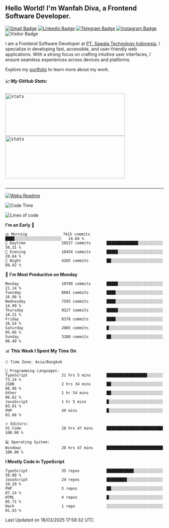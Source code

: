 ## Hello World! I'm Wanfah Diva, a Frontend Software Developer.

[![Gmail Badge](https://img.shields.io/badge/-Gmail-white?style=plastic&logo=Gmail&link=mailto:aditputrafirmansyah@gmail.com)](mailto:wanfahdivaa@gmail.com)
[![Linkedin Badge](https://img.shields.io/badge/-LinkedIn-blue?style=plastic&logo=Linkedin&link=https://www.linkedin.com/in/aditputrafirmansyah/)](https://www.linkedin.com/in/wanfahdiva/)
[![Telegram Badge](https://img.shields.io/badge/-Telegram-blue?style=plastic&logo=telegram&link=https://t.me/Adithya_13)](https://t.me/wanfahdiva)
[![Instagram Badge](https://img.shields.io/badge/-Instagram-white?style=plastic&logo=instagram&link=https://www.instagram.com/adithya_firmansyahputra/)](https://www.instagram.com/wnfhdva/)
![Visitor Badge](https://visitor-badge.laobi.icu/badge?page_id=wanfahdiva.wanfahdiva)

<p>
I am a Frontend Software Developer at <a href="https://sawala/tech" target="_blank">PT. Sawala Technology Indonesia</a>, I specialize in developing fast, accessible, and user-friendly web applications. With a strong focus on crafting intuitive user interfaces, I ensure seamless experiences across devices and platforms.

Explore my <a href="http://wanfahdiva-com.vercel.app/" target="_blank">portfolio</a> to learn more about my work.
</p>

<h5 align="left">
  
📈 **My GitHub Stats:**

</h5>

<div align="left">
<kbd>
  <img height="135em" width="380em" alt="stats" src="https://github-readme-stats-salesp07.vercel.app/api?username=wanfahdiva&count_private=true&show_icons=true&theme=react&rank_icon=github&border_radius=10&hide_title=true"></kbd>
</kbd>
<kbd>
    <img height="135em" width="380em" alt="stats" src="https://github-readme-activity-graph.vercel.app/graph?username=wanfahdiva&theme=react&hide_title=true"></kbd>
</div>

<br />

---

[![Waka Readme](https://github.com/wanfahdiva/wanfahdiva/actions/workflows/waka.yml/badge.svg)](https://github.com/wanfahdiva/wanfahdiva/actions/workflows/waka.yml)

<!--START_SECTION:waka-->
![Code Time](http://img.shields.io/badge/Code%20Time-1%2C823%20hrs%2020%20mins-blue)

![Lines of code](https://img.shields.io/badge/From%20Hello%20World%20I%27ve%20Written-23.0%20million%20lines%20of%20code-blue)

**I'm an Early 🐤** 

```text
🌞 Morning                7415 commits        ████░░░░░░░░░░░░░░░░░░░░░   14.64 % 
🌆 Daytime                28527 commits       ██████████████░░░░░░░░░░░   56.31 % 
🌃 Evening                10454 commits       █████░░░░░░░░░░░░░░░░░░░░   20.64 % 
🌙 Night                  4265 commits        ██░░░░░░░░░░░░░░░░░░░░░░░   08.42 % 
```
📅 **I'm Most Productive on Monday** 

```text
Monday                   10709 commits       █████░░░░░░░░░░░░░░░░░░░░   21.14 % 
Tuesday                  8601 commits        ████░░░░░░░░░░░░░░░░░░░░░   16.98 % 
Wednesday                7593 commits        ████░░░░░░░░░░░░░░░░░░░░░   14.99 % 
Thursday                 9227 commits        █████░░░░░░░░░░░░░░░░░░░░   18.21 % 
Friday                   8378 commits        ████░░░░░░░░░░░░░░░░░░░░░   16.54 % 
Saturday                 2865 commits        █░░░░░░░░░░░░░░░░░░░░░░░░   05.66 % 
Sunday                   3288 commits        ██░░░░░░░░░░░░░░░░░░░░░░░   06.49 % 
```


📊 **This Week I Spent My Time On** 

```text
🕑︎ Time Zone: Asia/Bangkok

💬 Programming Languages: 
TypeScript               21 hrs 5 mins       ██████████████████░░░░░░░   73.24 % 
JSON                     2 hrs 34 mins       ██░░░░░░░░░░░░░░░░░░░░░░░   08.96 % 
Other                    1 hr 54 mins        ██░░░░░░░░░░░░░░░░░░░░░░░   06.62 % 
JavaScript               1 hr 5 mins         █░░░░░░░░░░░░░░░░░░░░░░░░   03.81 % 
PHP                      49 mins             █░░░░░░░░░░░░░░░░░░░░░░░░   02.86 % 

🔥 Editors: 
VS Code                  28 hrs 47 mins      █████████████████████████   100.00 % 

💻 Operating System: 
Windows                  28 hrs 47 mins      █████████████████████████   100.00 % 
```

**I Mostly Code in TypeScript** 

```text
TypeScript               35 repos            ████████████░░░░░░░░░░░░░   50.00 % 
JavaScript               24 repos            █████████░░░░░░░░░░░░░░░░   34.29 % 
PHP                      5 repos             ██░░░░░░░░░░░░░░░░░░░░░░░   07.14 % 
HTML                     4 repos             █░░░░░░░░░░░░░░░░░░░░░░░░   05.71 % 
Hack                     1 repo              ░░░░░░░░░░░░░░░░░░░░░░░░░   01.43 % 
```




 Last Updated on 18/03/2025 17:58:32 UTC
<!--END_SECTION:waka-->
